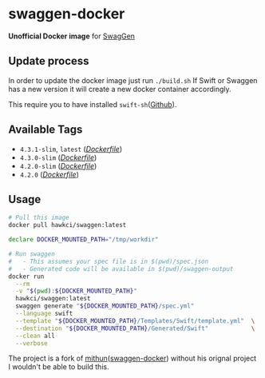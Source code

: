 # swaggen-docker

**Unofficial Docker image** for [SwagGen](https://github.com/yonaskolb/SwagGen)

## Update process

In order to update the docker image just run `./build.sh`
If Swift or Swaggen has a new version it will create a new docker container accordingly.

This require you to have installed `swift-sh`([Github](https://github.com/mxcl/swift-sh)).

## Available Tags

* `4.3.1-slim`, `latest` ([_Dockerfile_](https://github.com/mackoj/swaggen-docker/blob/4.3.1-slim/Dockerfile))
* `4.3.0-slim` ([_Dockerfile_](https://github.com/mackoj/swaggen-docker/blob/4.3.0-slim/Dockerfile))
* `4.2.0-slim` ([_Dockerfile_](https://github.com/mackoj/swaggen-docker/blob/v4.2.0/Dockerfile))
* `4.2.0` ([_Dockerfile_](https://github.com/mackoj/swaggen-docker/blob/v4.2.0/Dockerfile))

## Usage

```bash
# Pull this image
docker pull hawkci/swaggen:latest

declare DOCKER_MOUNTED_PATH="/tmp/workdir"

# Run swaggen
#   - This assumes your spec file is in $(pwd)/spec.json
#   - Generated code will be available in $(pwd)/swaggen-output
docker run																\
  --rm																	\
  -v "$(pwd):${DOCKER_MOUNTED_PATH}"									\
  hawkci/swaggen:latest													\
  swaggen generate "${DOCKER_MOUNTED_PATH}/spec.yml"					\
  --language swift														\
  --template "${DOCKER_MOUNTED_PATH}/Templates/Swift/template.yml"	\
  --destination "${DOCKER_MOUNTED_PATH}/Generated/Swift"			\
  --clean all															\
  --verbose
```

The project is a fork of [mithun](https://github.com/mithun)([swaggen-docker](https://hub.docker.com/r/mayachit/swaggen)) without his orignal project I wouldn't be able to build this.
